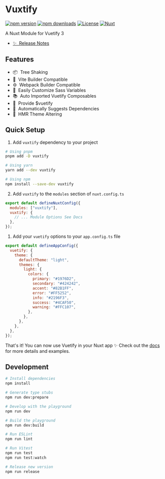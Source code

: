 # Vuxtify

[![npm version][npm-version-src]][npm-version-href]
[![npm downloads][npm-downloads-src]][npm-downloads-href]
[![License][license-src]][license-href]
[![Nuxt][nuxt-src]][nuxt-href]

A Nuxt Module for Vuetify 3

- [✨ &nbsp;Release Notes](/CHANGELOG.md)
  <!-- - [🏀 Online playground](https://stackblitz.com/github/your-org/vuxtify?file=playground%2Fapp.vue) -->
  <!-- - [📖 &nbsp;Documentation](https://example.com) -->

## Features

- 📦 &nbsp;Tree Shaking
- 🚀 &nbsp;Vite Builder Compatible
- ⚙️ &nbsp;Webpack Builder Compatible
- 💅 &nbsp;Easily Customize Sass Variables
- 📚 &nbsp;Auto Imported Vuetify Composables
- 🧩 &nbsp;Provide $vuetify
- 🤖 &nbsp;Automatically Suggests Dependencies
- 🎨 &nbsp;HMR Theme Altering

## Quick Setup

1. Add `vuxtify` dependency to your project

```bash
# Using pnpm
pnpm add -D vuxtify

# Using yarn
yarn add --dev vuxtify

# Using npm
npm install --save-dev vuxtify
```

2. Add `vuxtify` to the `modules` section of `nuxt.config.ts`

```js
export default defineNuxtConfig({
  modules: ["vuxtify"],
  vuxtify: {
    // ... Module Options See Docs
  },
});
```

1. Add your `vuetify` options to your `app.config.ts` file

```js
export default defineAppConfig({
  vuetify: {
    theme: {
      defaultTheme: "light",
      themes: {
        light: {
          colors: {
            primary: "#1976D2",
            secondary: "#424242",
            accent: "#82B1FF",
            error: "#FF5252",
            info: "#2196F3",
            success: "#4CAF50",
            warning: "#FFC107",
          },
        },
      },
    },
  },
});
```

That's it! You can now use Vuetify in your Nuxt app ✨ Check out the [docs](https://vuxtify.netlify.app) for more details and examples.

## Development

```bash
# Install dependencies
npm install

# Generate type stubs
npm run dev:prepare

# Develop with the playground
npm run dev

# Build the playground
npm run dev:build

# Run ESLint
npm run lint

# Run Vitest
npm run test
npm run test:watch

# Release new version
npm run release
```

<!-- Badges -->

[npm-version-src]: https://img.shields.io/npm/v/vuxtify/latest.svg?style=flat&colorA=18181B&colorB=28CF8D
[npm-version-href]: https://npmjs.com/package/vuxtify
[npm-downloads-src]: https://img.shields.io/npm/dm/vuxtify.svg?style=flat&colorA=18181B&colorB=28CF8D
[npm-downloads-href]: https://npmjs.com/package/vuxtify
[license-src]: https://img.shields.io/npm/l/vuxtify.svg?style=flat&colorA=18181B&colorB=28CF8D
[license-href]: https://npmjs.com/package/vuxtify
[nuxt-src]: https://img.shields.io/badge/Nuxt-18181B?logo=nuxt.js
[nuxt-href]: https://nuxt.com
